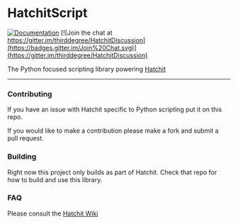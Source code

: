 # HatchitScript

[![Documentation](https://codedocs.xyz/thirddegree/HatchitScript.svg)](https://codedocs.xyz/thirddegree/HatchitScript/)
[![Join the chat at https://gitter.im/thirddegree/HatchitDiscussion](https://badges.gitter.im/Join%20Chat.svg)](https://gitter.im/thirddegree/HatchitDiscussion)

The Python focused scripting library powering [Hatchit](https://github.com/thirddegree/Hatchit)

---

### Contributing

If you have an issue with Hatchit specific to Python scripting put it on this repo.

If you would like to make a contribution please make a fork and submit a pull request.

### Building

Right now this project only builds as part of Hatchit. Check that repo for how to build and use this library.

### FAQ

Please consult the [Hatchit Wiki](https://github.com/thirddegree/Hatchit/wiki)
